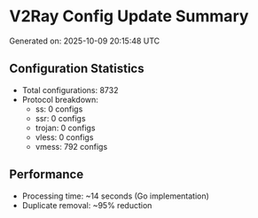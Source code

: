 # V2Ray Config Update Summary
Generated on: 2025-10-09 20:15:48 UTC

## Configuration Statistics
- Total configurations: 8732
- Protocol breakdown:
  - ss: 0 configs
  - ssr: 0 configs
  - trojan: 0 configs
  - vless: 0 configs
  - vmess: 792 configs

## Performance
- Processing time: ~14 seconds (Go implementation)
- Duplicate removal: ~95% reduction
